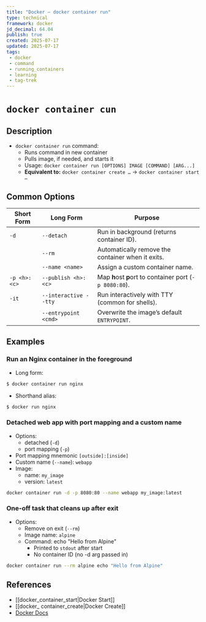 ```yaml
---
title: "Docker – docker container run"
type: technical
framework: docker
jd_decimal: 64.04
publish: true
created: 2025-07-17
updated: 2025-07-17
tags:
 - docker
 - command
 - running_containers
 - learning
 - tag-trek
---
```


# `docker container cun`

## Description
- `docker container run` command:
    - Runs command in new container
    - Pulls image, if needed, and starts it
    - Usage: `docker container run [OPTIONS] IMAGE [COMMAND] [ARG...]`
    - **Equivalent to:** `docker container create …` → `docker container start …`

## Common Options

| Short Form   | Long Form             | Purpose                                                 |
| ------------ | --------------------- | ------------------------------------------------------- |
| `-d`         | `--detach`            | Run in background (returns container ID).               |
|              | `--rm`                | Automatically remove the container when it exits.       |
|              | `--name <name>`       | Assign a custom container name.                         |
| `-p <h>:<c>` | `--publish <h>:<c>`   | Map **h**ost **p**ort to container port (`-p 8080:80`). |
| `-it`        | `--interactive --tty` | Run interactively with TTY (common for shells).         |
|              | `--entrypoint <cmd>`  | Overwrite the image’s default `ENTRYPOINT`.             |

## Examples
### Run an Nginx container in the foreground
- Long form:
```bash
$ docker container run nginx
```
- Shorthand alias:
```bash
$ docker run nginx
```

### Detached web app with port mapping and a custom name
- Options:
    - detached (`-d`)
    - port mapping (`-p`)
- Port mapping mnemonic `[outside]:[inside]`
- Custom name (`--name`): `webapp`
- Image:
    - name: `my_image`
    - version: `latest`
```Bash
docker container run -d -p 8080:80 --name webapp my_image:latest
```

### One-off task that cleans up after exit
- Options:
    - Remove on exit (`--rm`)
    - Image name: `alpine`
    - Command:  echo "Hello from Alpine"
        - Printed to `stdout` after start
        - No container ID (no -d arg passed in)
```Bash
docker container run --rm alpine echo "Hello from Alpine"
```
## References
- [[docker_container_start|Docker Start]]
- [[docker_ container_create|Docker Create]]
- [Docker Docs](https://docs.docker.com/engine/reference/commandline/run/)